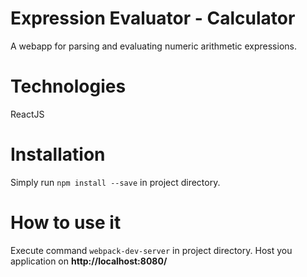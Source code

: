 # Expression Evaluator - Calculator
A webapp for parsing and evaluating numeric arithmetic expressions. 
 
# Technologies
ReactJS

# Installation
Simply run ```npm install --save``` in project directory.

# How to use it
Execute command ```webpack-dev-server``` in project directory. Host you application on **http://localhost:8080/**

